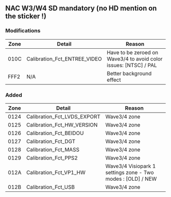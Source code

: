 ## NAC W3/W4 SD mandatory (no HD mention on the sticker !)

### Modifications

| Zone | Detail | Reason |
|--|--|--|
| 010C | Calibration_Fct_ENTREE_VIDEO | Have to be zeroed on Wave3/4 to avoid color issues: [NTSC] / PAL |
| FFF2 | N/A | Better background effect |

### Added
| Zone | Detail | Reason |
|--|--|--|
| 0124 | Calibration_Fct_LVDS_EXPORT | Wave3/4 zone |
| 0125 | Calibration_Fct_HW_VERSION | Wave3/4 zone |
| 0126 | Calibration_Fct_BEIDOU | Wave3/4 zone |
| 0127 | Calibration_Fct_DGT | Wave3/4 zone |
| 0128 | Calibration_Fct_MASS | Wave3/4 zone |
| 0129 | Calibration_Fct_PPS2 | Wave3/4 zone |
| 012A | Calibration_Fct_VP1_HW | Wave3/4 Visiopark 1 settings zone - Two modes : [OLD] / NEW |
| 012B | Calibration_Fct_USB | Wave3/4 zone |